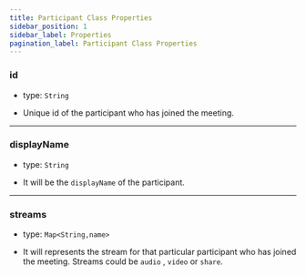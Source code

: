 ```yaml
---
title: Participant Class Properties
sidebar_position: 1
sidebar_label: Properties
pagination_label: Participant Class Properties
---
```


<div class="sdk-api-ref-only-h4">

### id

- type: `String`

- Unique id of the participant who has joined the meeting.

---

### displayName

- type: `String`

- It will be the `displayName` of the participant.

---

### streams

- type: `Map<String,name>`

- It will represents the stream for that particular participant who has joined the meeting. Streams could be `audio` , `video` or `share`.

</div>
